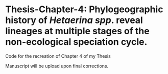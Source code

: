 # Thesis-Chapter-4: Phylogeographic history of *Hetaerina spp*. reveal lineages at multiple stages of the non-ecological speciation cycle.

Code for the recreation of Chapter 4 of my Thesis

Manuscript will be upload upon final corrections.

